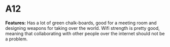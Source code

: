 # A12

**Features:** Has a lot of green chalk-boards, good for a meeting room and designing weapons for taking over the world. Wifi strength is pretty good, meaning that collaborating with other people over the internet should not be a problem.